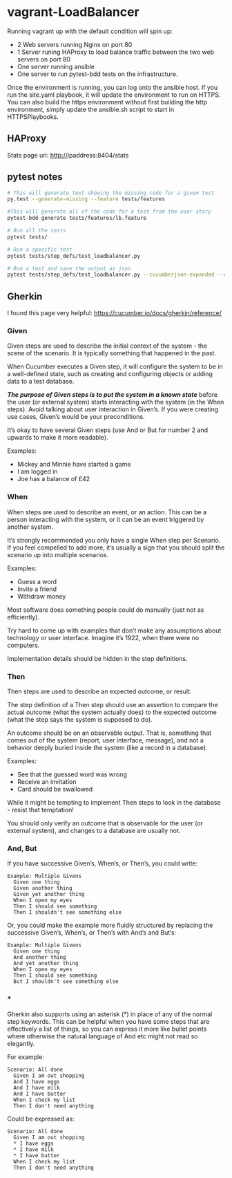 # vagrant-LoadBalancer

Running vagrant up with the default condition will spin up:

* 2 Web servers running Nginx on port 80
* 1 Server runing HAProxy to load balance traffic between the two web servers on port 80
* One server running ansible
* One server to run pytest-bdd tests on the infrastructure.

Once the environment is running, you can log onto the ansible host.  If you run the site.yaml playbook, it will update the environment to run on HTTPS.  You can also build the https environment without first building the http environment, simply update the ansible.sh script to start in HTTPSPlaybooks.

## HAProxy

Stats page url: <http://>ipaddress:8404/stats

## pytest notes

```bash
# This will generate text showing the missing code for a given test
py.test --generate-missing --feature tests/features

#This will generate all of the code for a test from the user story
pytest-bdd generate tests/features/lb.feature

# Run all the tests
pytest tests/

# Run a specific test
pytest tests/step_defs/test_loadbalancer.py

# Run a test and save the output as json
pytest tests/step_defs/test_loadbalancer.py --cucumberjson-expanded --cucumberjson=.\test.json
```

## Gherkin

I found this page very helpful: <https://cucumber.io/docs/gherkin/reference/>

### Given

Given steps are used to describe the initial context of the system - the scene of the scenario. It is typically something that happened in the past.

When Cucumber executes a Given step, it will configure the system to be in a well-defined state, such as creating and configuring objects or adding data to a test database.

***The purpose of Given steps is to put the system in a known state*** before the user (or external system) starts interacting with the system (in the When steps). Avoid talking about user interaction in Given’s. If you were creating use cases, Given’s would be your preconditions.

It’s okay to have several Given steps (use And or But for number 2 and upwards to make it more readable).

Examples:

* Mickey and Minnie have started a game
* I am logged in
* Joe has a balance of £42

### When

When steps are used to describe an event, or an action. This can be a person interacting with the system, or it can be an event triggered by another system.

It’s strongly recommended you only have a single When step per Scenario. If you feel compelled to add more, it’s usually a sign that you should split the scenario up into multiple scenarios.

Examples:

* Guess a word
* Invite a friend
* Withdraw money

Most software does something people could do manually (just not as efficiently).

Try hard to come up with examples that don’t make any assumptions about technology or user interface. Imagine it’s 1922, when there were no computers.

Implementation details should be hidden in the step definitions.

### Then

Then steps are used to describe an expected outcome, or result.

The step definition of a Then step should use an assertion to compare the actual outcome (what the system actually does) to the expected outcome (what the step says the system is supposed to do).

An outcome should be on an observable output. That is, something that comes out of the system (report, user interface, message), and not a behavior deeply buried inside the system (like a record in a database).

Examples:

* See that the guessed word was wrong
* Receive an invitation
* Card should be swallowed

While it might be tempting to implement Then steps to look in the database - resist that temptation!

You should only verify an outcome that is observable for the user (or external system), and changes to a database are usually not.

### And, But

If you have successive Given’s, When’s, or Then’s, you could write:

```Gherkin
Example: Multiple Givens
  Given one thing
  Given another thing
  Given yet another thing
  When I open my eyes
  Then I should see something
  Then I shouldn't see something else
```

Or, you could make the example more fluidly structured by replacing the successive Given’s, When’s, or Then’s with And’s and But’s:

```Gherkin
Example: Multiple Givens
  Given one thing
  And another thing
  And yet another thing
  When I open my eyes
  Then I should see something
  But I shouldn't see something else
```

### *

Gherkin also supports using an asterisk (*) in place of any of the normal step keywords. This can be helpful when you have some steps that are effectively a list of things, so you can express it more like bullet points where otherwise the natural language of And etc might not read so elegantly.

For example:

```Gherkin
Scenario: All done
  Given I am out shopping
  And I have eggs
  And I have milk
  And I have butter
  When I check my list
  Then I don't need anything
```

Could be expressed as:

```Gherkin
Scenario: All done
  Given I am out shopping
  * I have eggs
  * I have milk
  * I have butter
  When I check my list
  Then I don't need anything
```
